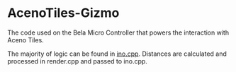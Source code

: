 # AcenoTiles-Gizmo

The code used on the Bela Micro Controller that powers the interaction with Aceno Tiles.

The majority of logic can be found in [ino.cpp](https://github.com/sollykurzman/AcenoTiles-Gizmo/blob/main/ino.cpp).
Distances are calculated and processed in render.cpp and passed to ino.cpp.
